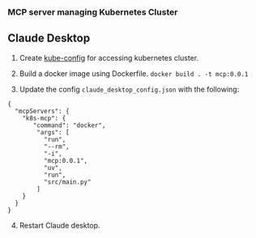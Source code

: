 ### MCP server managing Kubernetes Cluster ###

## Claude Desktop ##

1. Create [kube-config](https://kubernetes.io/docs/concepts/configuration/organize-cluster-access-kubeconfig/) for accessing kubernetes cluster.
2. Build a docker image using Dockerfile.
`docker build . -t mcp:0.0.1`

3. Update the config `claude_desktop_config.json` with the following: 
```
{
  "mcpServers": {
    "k8s-mcp": {
       "command": "docker",
        "args": [
          "run",
          "--rm",
          "-i",
          "mcp:0.0.1",
          "uv",
          "run",
          "src/main.py"
        ]
    }
  }
}
```

4. Restart Claude desktop.